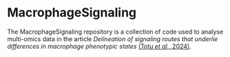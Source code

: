 # MacrophageSignaling
The MacrophageSignaling repository is a collection of code used to analyse multi-omics data in the article <i>Delineation of signaling routes that underlie differences in macrophage phenotypic states</i> [(Totu <i>et al</i>., 2024)](https://www.biorxiv.org/content/10.1101/2024.01.12.574349v1).
